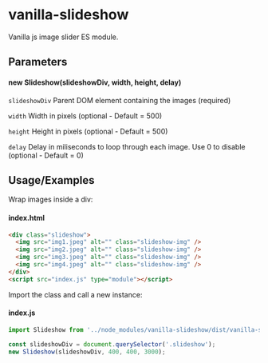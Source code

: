 # vanilla-slideshow

Vanilla js image slider ES module.

## Parameters

#### new Slideshow(slideshowDiv, width, height, delay)

`slideshowDiv` Parent DOM element containing the images (required)

`width` Width in pixels (optional - Default = 500)

`height` Height in pixels (optional - Default = 500)

`delay` Delay in miliseconds to loop through each image. Use 0 to disable (optional - Default = 0)

## Usage/Examples

Wrap images inside a div:

#### index.html

```html
<div class="slideshow">
  <img src="img1.jpeg" alt="" class="slideshow-img" />
  <img src="img2.jpeg" alt="" class="slideshow-img" />
  <img src="img3.jpeg" alt="" class="slideshow-img" />
  <img src="img4.jpeg" alt="" class="slideshow-img" />
</div>
<script src="index.js" type="module"></script>
```

Import the class and call a new instance:

#### index.js

```javascript
import Slideshow from '../node_modules/vanilla-slideshow/dist/vanilla-slideshow.js';

const slideshowDiv = document.querySelector('.slideshow');
new Slideshow(slideshowDiv, 400, 400, 3000);
```
